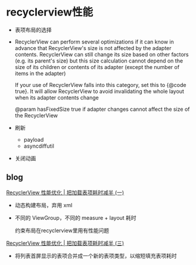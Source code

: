 # recyclerview性能

+ 表项布局的选择

+ RecyclerView can perform several optimizations if it can know in advance that RecyclerView's size is not affected by the adapter contents. RecyclerView can still change its size based on other factors (e.g. its parent's size) but this size calculation cannot depend on the size of its children or contents of its adapter (except the number of items in the adapter)

  If your use of RecyclerView falls into this category, set this to {@code true}. It will allow RecyclerView to avoid invalidating the whole layout when its adapter contents change

  @param hasFixedSize true if adapter changes cannot affect the size of the RecyclerView

+ 刷新

  + payload
  + asyncdiffutil

+ 关闭动画

## blog

[RecyclerView 性能优化 | 把加载表项耗时减半 (一)](https://juejin.cn/post/6939666015500369950)

+ 动态构建布局，弃用 xml

+ 不同的 ViewGroup，不同的 measure + layout 耗时

  约束布局在recyclerview里用有性能问题

[RecyclerView 性能优化 | 把加载表项耗时减半 (三)](https://juejin.cn/post/6954892589539524615)

+ 将列表首屏显示的表项合并成一个新的表项类型，以缩短填充表项耗时